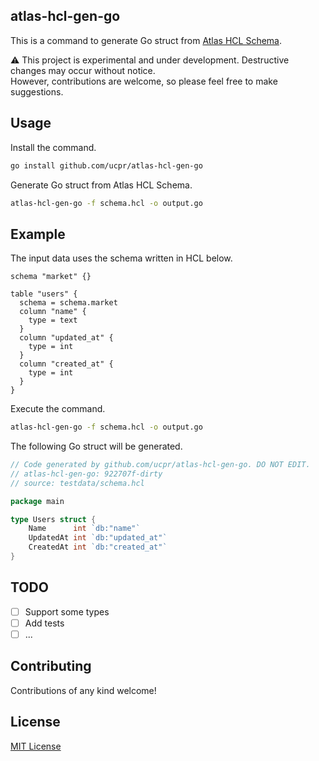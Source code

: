 ## atlas-hcl-gen-go

This is a command to generate Go struct from [Atlas HCL Schema](https://atlasgo.io/atlas-schema/hcl).

⚠️ This project is experimental and under development. Destructive changes may occur without notice.  
However, contributions are welcome, so please feel free to make suggestions.

## Usage

Install the command.

```sh
go install github.com/ucpr/atlas-hcl-gen-go
```

Generate Go struct from Atlas HCL Schema.

```sh
atlas-hcl-gen-go -f schema.hcl -o output.go
```

## Example

The input data uses the schema written in HCL below.

```hcl:schema.hcl
schema "market" {}

table "users" {
  schema = schema.market
  column "name" {
    type = text
  }
  column "updated_at" {
    type = int
  }
  column "created_at" {
    type = int
  }
}
```

Execute the command.

```sh
atlas-hcl-gen-go -f schema.hcl -o output.go
```

The following Go struct will be generated.

```go:output.go
// Code generated by github.com/ucpr/atlas-hcl-gen-go. DO NOT EDIT.
// atlas-hcl-gen-go: 922707f-dirty
// source: testdata/schema.hcl

package main

type Users struct {
	Name      int `db:"name"`
	UpdatedAt int `db:"updated_at"`
	CreatedAt int `db:"created_at"`
}
```


## TODO

- [ ] Support some types
- [ ] Add tests
- [ ] ...

## Contributing

Contributions of any kind welcome!

## License

[MIT License](LICENSE)
